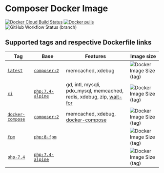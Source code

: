 # Composer Docker Image

[![Docker Cloud Build Status](https://img.shields.io/docker/cloud/build/ikaraszi/composer)](https://hub.docker.com/r/ikaraszi/composer/builds)
[![Docker pulls](https://img.shields.io/docker/pulls/ikaraszi/composer.svg)](https://hub.docker.com/r/ikaraszi/composer/)
![GitHub Workflow Status (branch)](https://img.shields.io/github/workflow/status/raszi/docker-composer/CI/master)

## Supported tags and respective Dockerfile links

| Tag                                    | Base                           | Features                                                               | Image size                                         |
| -------------------------------------- | ------------------------------ | ---------------------------------------------------------------------- | -------------------------------------------------- |
| [`latest`][latest-tag]                 | [`composer:2`][composer-image] | memcached, xdebug                                                      | ![Docker Image Size (tag)][shields-latest]         |
| [`ci`][ci-tag]                         | [`php:7.4-alpine`][php-image]  | gd, intl, mysqli, pdo_mysql, memcached, redis, xdebug, zip, [wait-for] | ![Docker Image Size (tag)][shields-ci]             |
| [`docker-compose`][docker-compose-tag] | [`composer:2`][composer-image] | memcached, xdebug, [docker-compose]                                    | ![Docker Image Size (tag)][shields-docker-compose] |
| [`fpm`][fpm-tag]                       | [`php:8-fpm`][php-image]       |                                                                        | ![Docker Image Size (tag)][shields-fpm]            |
| [`php-7.4`][php-7.4-tag]               | [`php:7.4-alpine`][php-image]  |                                                                        | ![Docker Image Size (tag)][shields-php-7.4]        |

[latest-tag]: https://github.com/raszi/docker-composer/blob/master/Dockerfile
[ci-tag]: https://github.com/raszi/docker-composer/blob/master/ci/Dockerfile
[docker-compose-tag]: https://github.com/raszi/docker-composer/blob/master/docker-compose/Dockerfile
[fpm-tag]: https://github.com/raszi/docker-composer/blob/master/fpm/Dockerfile
[php-7.4-tag]: https://github.com/raszi/docker-composer/blob/master/php-7.4/Dockerfile
[composer-image]: https://hub.docker.com/_/composer
[php-image]: https://hub.docker.com/_/php
[php-image]: https://hub.docker.com/_/php
[docker-compose]: https://docs.docker.com/compose/
[shields-latest]: https://img.shields.io/docker/image-size/ikaraszi/composer/latest
[shields-ci]: https://img.shields.io/docker/image-size/ikaraszi/composer/ci
[shields-docker-compose]: https://img.shields.io/docker/image-size/ikaraszi/composer/docker-compose
[shields-fpm]: https://img.shields.io/docker/image-size/ikaraszi/composer/fpm
[shields-php-7.4]: https://img.shields.io/docker/image-size/ikaraszi/composer/php-7.4
[wait-for]: https://github.com/eficode/wait-for
